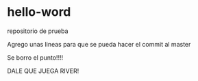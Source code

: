 # hello-word
repositorio de prueba

Agrego unas lineas para que se pueda hacer el commit al master

Se borro el punto!!!!

DALE QUE JUEGA RIVER!
